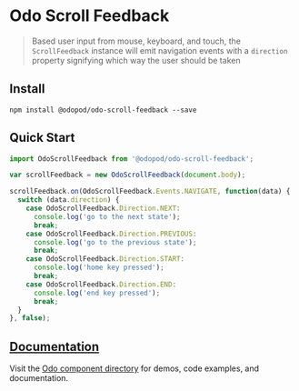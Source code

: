 # Odo Scroll Feedback

> Based user input from mouse, keyboard, and touch, the `ScrollFeedback` instance will emit navigation events with a `direction` property signifying which way the user should be taken

## Install

```shell
npm install @odopod/odo-scroll-feedback --save
```

## Quick Start

```js
import OdoScrollFeedback from '@odopod/odo-scroll-feedback';

var scrollFeedback = new OdoScrollFeedback(document.body);

scrollFeedback.on(OdoScrollFeedback.Events.NAVIGATE, function(data) {
  switch (data.direction) {
    case OdoScrollFeedback.Direction.NEXT:
      console.log('go to the next state');
      break;
    case OdoScrollFeedback.Direction.PREVIOUS:
      console.log('go to the previous state');
      break;
    case OdoScrollFeedback.Direction.START:
      console.log('home key pressed');
      break;
    case OdoScrollFeedback.Direction.END:
      console.log('end key pressed');
      break;
  }
}, false);
```

## [Documentation][permalink]

Visit the [Odo component directory][permalink] for demos, code examples, and documentation.

[permalink]: https://odopod.github.io/odo/odo-scroll-feedback/
